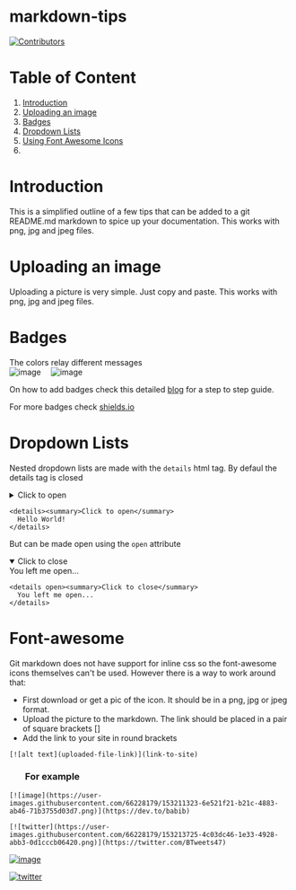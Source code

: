 # markdown-tips
[![Contributors](https://img.shields.io/badge/contributors-1-brightgreen.svg)](https://github.com/Babi-B/markdown-tips)

# Table of Content
<ol>
  <li><a href='intro'>Introduction</a></li>
  <li><a href='#upload'>Uploading an image</a></li>
  <li><a href='#badges'>Badges</a></li>
  <li><a href='#nested-list'>Dropdown Lists</a></li>
  <li><a href='#font-awesome'>Using Font Awesome Icons</a></li>
  <li><a href=''></a></li>
</ol>

# <span id='intro'>Introduction</span>

This is a simplified outline of a few tips that can be added to a git README.md markdown to spice up your documentation. This works with png, jpg and jpeg files.

# <span id='upload'>Uploading an image</span>

Uploading a picture is very simple. Just copy and paste. This works with png, jpg and jpeg files.

# <span id='badges'>Badges</span>
The colors relay different messages<br>
![image](https://user-images.githubusercontent.com/66228179/153201992-db6b7802-a915-483f-a8d9-ca9f545c68c6.png) &emsp;![image](https://user-images.githubusercontent.com/66228179/153202236-c81a1ee0-2054-431b-9be8-3708fbcc1408.png)

On how to add badges check this detailed <a href=''>blog</a> for a step to step guide.

For more badges check <a href='https://shields.io/'>shields.io</a>

# <span id='nested-list'>Dropdown Lists</span>

Nested dropdown lists are made with the `details` html tag. By defaul the details tag is closed
<details><summary>Click to open</summary>
  Hello World!
</details>

```
<details><summary>Click to open</summary>
  Hello World!
</details>
```

But can be made open using the <code>open</code> attribute
 
<details open><summary>Click to close</summary>
  You left me open...
</details>

```
<details open><summary>Click to close</summary>
  You left me open...
</details>
```

# <span id='font-awesome'>Font-awesome</span>

Git markdown does not have support for inline css so the font-awesome icons themselves can't be used. However there is a way to work around that:

<ul>
<li>First download or get a pic of the icon. It should be in a png, jpg or jpeg format.</li>
<li>Upload the picture to the markdown. The link should be placed in a pair of square brackets []</li>
<li>Add the link to your site in round brackets</li>
</ul>

```
[![alt text](uploaded-file-link)](link-to-site)
```

### <ul>For example</ul>

```
[![image](https://user-images.githubusercontent.com/66228179/153211323-6e521f21-b21c-4883-ab46-71b3755d03d7.png)](https://dev.to/babib)

[![twitter](https://user-images.githubusercontent.com/66228179/153213725-4c03dc46-1e33-4928-abb3-0d1cccb06420.png)](https://twitter.com/BTweets47)
```


[![image](https://user-images.githubusercontent.com/66228179/153211323-6e521f21-b21c-4883-ab46-71b3755d03d7.png)](https://dev.to/babib)

[![twitter](https://user-images.githubusercontent.com/66228179/153213725-4c03dc46-1e33-4928-abb3-0d1cccb06420.png)](https://twitter.com/BTweets47)


      



